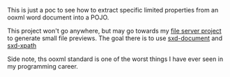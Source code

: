 This is just a poc to see how to extract specific limited properties from an ooxml word document into a POJO.

This project won't go anywhere, but may go towards my [file server project](https://github.com/ploiu/file_server) to generate small file previews. The goal there is to use [sxd-document](https://crates.io/crates/sxd-document) and [sxd-xpath](https://crates.io/crates/sxd-xpath)

Side note, ths ooxml standard is one of the worst things I have ever seen in my programming career.
